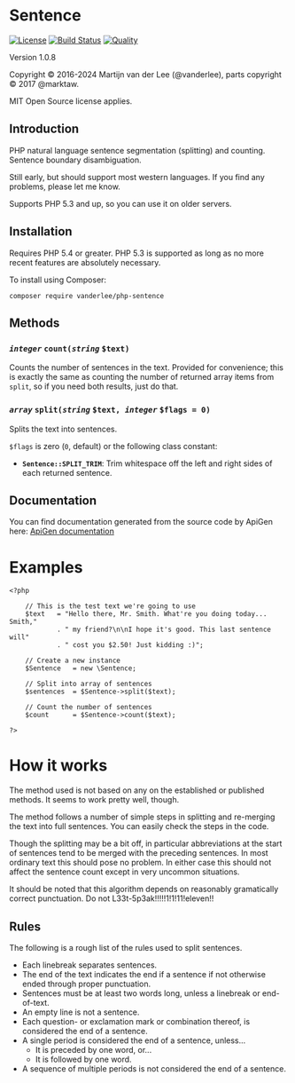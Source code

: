 Sentence
========
[![License](https://img.shields.io/github/license/vanderlee/php-sentence.svg)]()
[![Build Status](https://travis-ci.org/vanderlee/php-sentence.svg?branch=master)](https://travis-ci.org/vanderlee/php-sentence)
[![Quality](https://scrutinizer-ci.com/g/vanderlee/php-sentence/badges/quality-score.png?b=master)](https://scrutinizer-ci.com/g/vanderlee/php-sentence)

Version 1.0.8

Copyright &copy; 2016-2024 Martijn van der Lee (@vanderlee), parts copyright &copy; 2017 @marktaw.

MIT Open Source license applies.

## Introduction
PHP natural language sentence segmentation (splitting) and counting.
Sentence boundary disambiguation.

Still early, but should support most western languages.
If you find any problems, please let me know.

Supports PHP 5.3 and up, so you can use it on older servers.

## Installation
Requires PHP 5.4 or greater. PHP 5.3 is supported as long as no more recent
features are absolutely necessary.

To install using Composer:

	composer require vanderlee/php-sentence
	
## Methods
### ***`integer`*** `count(`***`string`*** `$text)`
Counts the number of sentences in the text.
Provided for convenience; this is exactly the same as counting the number of
returned array items from `split`, so if you need both results, just do that.

### ***`array`*** `split(`***`string`*** `$text, `***`integer`*** `$flags = 0)`
Splits the text into sentences.

`$flags` is zero (`0`, default) or the following class constant:

-	**`Sentence::SPLIT_TRIM`**: Trim whitespace off the left and right sides of
	each returned sentence.

## Documentation
You can find documentation generated from the source code by ApiGen here: [ApiGen documentation](doc/)

# Examples
	<?php

		// This is the test text we're going to use
		$text	= "Hello there, Mr. Smith. What're you doing today... Smith,"
				. " my friend?\n\nI hope it's good. This last sentence will"
				. " cost you $2.50! Just kidding :)";

		// Create a new instance
		$Sentence	= new \Sentence;

		// Split into array of sentences
		$sentences	= $Sentence->split($text);

		// Count the number of sentences
		$count		= $Sentence->count($text);

	?>

# How it works
The method used is not based on any on the established or published methods.
It seems to work pretty well, though.

The method follows a number of simple steps in splitting and re-merging the
text into full sentences. You can easily check the steps in the code.

Though the splitting may be a bit off, in particular abbreviations at the start
of sentences tend to be merged with the preceding sentences. In most ordinary
text this should pose no problem. In either case this should not affect the
sentence count except in very uncommon situations.

It should be noted that this algorithm depends on reasonably gramatically
correct punctuation. Do not L33t-5p3ak!!!!!1!1!11!eleven!!

## Rules
The following is a rough list of the rules used to split sentences.

-	Each linebreak separates sentences.
-	The end of the text indicates the end if a sentence if not otherwise ended
	through proper punctuation.
-	Sentences must be at least two words long, unless a linebreak or end-of-text.
-	An empty line is not a sentence.
-	Each question- or exclamation mark or combination thereof, is considered
	the end of a sentence.
-	A single period is considered the end of a sentence, unless...
	-	It is preceded by one word, or...
	-	It is followed by one word.
-	A sequence of multiple periods is not considered the end of a sentence.

